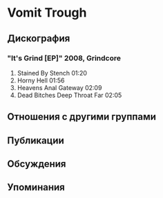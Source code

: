 # Vomit Trough



## Дискография

### "It's Grind [EP]" 2008, Grindcore

1. Stained By Stench 01:20
2. Horny Hell 01:56
3. Heavens Anal Gateway 02:09 
4. Dead Bitches Deep Throat Far 02:05 


## Отношения с другими группами


## Публикации


## Обсуждения


## Упоминания

